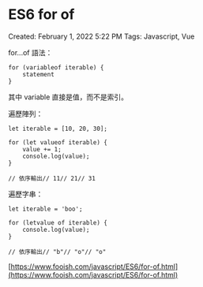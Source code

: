 # ES6 for of

Created: February 1, 2022 5:22 PM
Tags: Javascript, Vue

for...of 語法：

```
for (variableof iterable) {
    statement
}
```

其中 variable 直接是值，而不是索引。

遍歷陣列：

```
let iterable = [10, 20, 30];

for (let valueof iterable) {
    value += 1;
    console.log(value);
}

// 依序輸出// 11// 21// 31
```

遍歷字串：

```
let iterable = 'boo';

for (letvalue of iterable) {
    console.log(value);
}

// 依序輸出// "b"// "o"// "o"
```

[https://www.fooish.com/javascript/ES6/for-of.html](https://www.fooish.com/javascript/ES6/for-of.html)